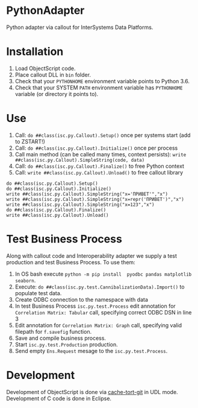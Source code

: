 # PythonAdapter
Python adapter via callout for InterSystems Data Platforms.

# Installation

1. Load ObjectScript code.
2. Place callout DLL in `bin` folder.
3. Check that your `PYTHONHOME` environment variable points to Python 3.6. 
4. Check that your SYSTEM `PATH` environment variable has `PYTHONHOME` variable (or directory it points to).

# Use

1. Call: `do ##class(isc.py.Callout).Setup()` once per systems start (add to ZSTART!)
2. Call: `do ##class(isc.py.Callout).Initialize()` once per process
3. Call main method (can be called many times, context persists): `write ##class(isc.py.Callout).SimpleString(code, data)`
4. Call: `do ##class(isc.py.Callout).Finalize()` to free Python context
5. Call: `write ##class(isc.py.Callout).Unload()` to free callout library

```
do ##class(isc.py.Callout).Setup() 
do ##class(isc.py.Callout).Initialize()
write ##class(isc.py.Callout).SimpleString("x='ПРИВЕТ'","x")
write ##class(isc.py.Callout).SimpleString("x=repr('ПРИВЕТ')","x")
write ##class(isc.py.Callout).SimpleString("x=123","x")
do ##class(isc.py.Callout).Finalize()
write ##class(isc.py.Callout).Unload()
```

# Test Business Process

Along with callout code and Interoperability adapter we supply a test production and test Business Process. To use them:

1. In OS bash execute `python -m pip install  pyodbc pandas matplotlib seaborn`. 
2. Execute: `do ##class(isc.py.test.CannibalizationData).Import()` to populate test data.
3. Create ODBC connection to the namespace with data
4. In test Business Process `isc.py.test.Process` edit annotation for `Correlation Matrix: Tabular` call, specifying correct ODBC DSN in line 3
5. Edit annotation for `Correlation Matrix: Graph` call, specifying valid filepath for `f.savefig` function.
6. Save and compile business process.
7. Start `isc.py.test.Production` production.
8. Send empty `Ens.Request` mesage to the `isc.py.test.Process`.



# Development

Development of ObjectScript is done via [cache-tort-git](https://github.com/MakarovS96/cache-tort-git) in UDL mode. 
Development of C code is done in Eclipse.
